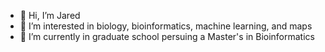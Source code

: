 - 👋 Hi, I’m Jared
- 👀 I’m interested in biology, bioinformatics, machine learning, and maps
- 🌱 I’m currently in graduate school persuing a Master's in Bioinformatics

